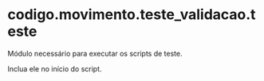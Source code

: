 <a id="module-codigo.movimento.teste_validacao.teste"></a>

<a id="codigo-movimento-teste-validacao-teste"></a>

# codigo.movimento.teste_validacao.teste

Módulo necessário para executar os scripts de teste.

Inclua ele no início do script.
